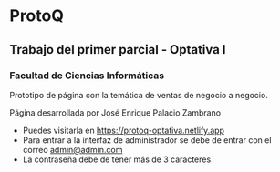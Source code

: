 # ProtoQ
## Trabajo del primer parcial - Optativa I
### Facultad de Ciencias Informáticas 

Prototipo de página con la temática de ventas de negocio a negocio.

Página desarrollada por José Enrique Palacio Zambrano

- Puedes visitarla en https://protoq-optativa.netlify.app
- Para entrar a la interfaz de administrador se debe de entrar con el correo admin@admin.com
- La contraseña debe de tener más de 3 caracteres
